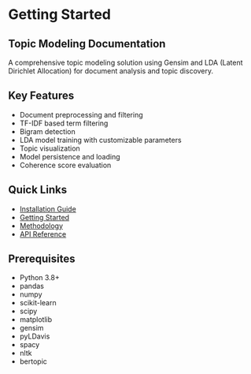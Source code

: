# Getting Started

## Topic Modeling Documentation

A comprehensive topic modeling solution using Gensim and LDA (Latent Dirichlet Allocation) for document analysis and topic discovery.

## Key Features

- Document preprocessing and filtering
- TF-IDF based term filtering
- Bigram detection
- LDA model training with customizable parameters
- Topic visualization
- Model persistence and loading
- Coherence score evaluation

## Quick Links

- [Installation Guide](/guide/installation)
- [Getting Started](/guide/getting-started)
- [Methodology](/methodology/preprocessing)
- [API Reference](/api/topic-modeler)



## Prerequisites

- Python 3.8+
- pandas
- numpy
- scikit-learn
- scipy
- matplotlib
- gensim
- pyLDavis  
- spacy
- nltk
- bertopic 



